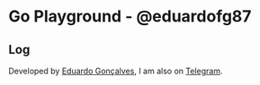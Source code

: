 # Go Playground - @eduardofg87
## Log

Developed by [Eduardo Gonçalves](https://twitter.com/eduardofg87), I am also on [Telegram](https://t.me/eduardofg87).
